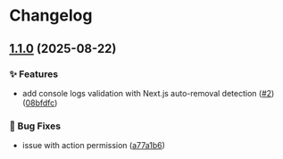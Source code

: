 # Changelog

## [1.1.0](https://github.com/thedaviddias/codekeeper/compare/v1.0.0...v1.1.0) (2025-08-22)


### ✨ Features

* add console logs validation with Next.js auto-removal detection ([#2](https://github.com/thedaviddias/codekeeper/issues/2)) ([08bfdfc](https://github.com/thedaviddias/codekeeper/commit/08bfdfc1305607b98df2bedf587cf6096ac54ab5))


### 🐛 Bug Fixes

* issue with action permission ([a77a1b6](https://github.com/thedaviddias/codekeeper/commit/a77a1b6846554b779223f29dad4ca9955d5a0576))
